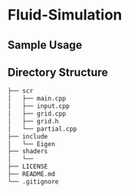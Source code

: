 # Fluid-Simulation

## Sample Usage

## Directory Structure
```bash
├── scr
│   ├── main.cpp
│   ├── input.cpp
│   ├── grid.cpp
│   ├── grid.h
│   └── partial.cpp
├── include
│   └── Eigen
├── shaders
│   └── 
├── LICENSE
├── README.md
└── .gitignore
```